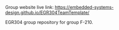 Group website live link:
https://embedded-systems-design.github.io/EGR304TeamTemplate/

EGR304 group repository for group F-210.